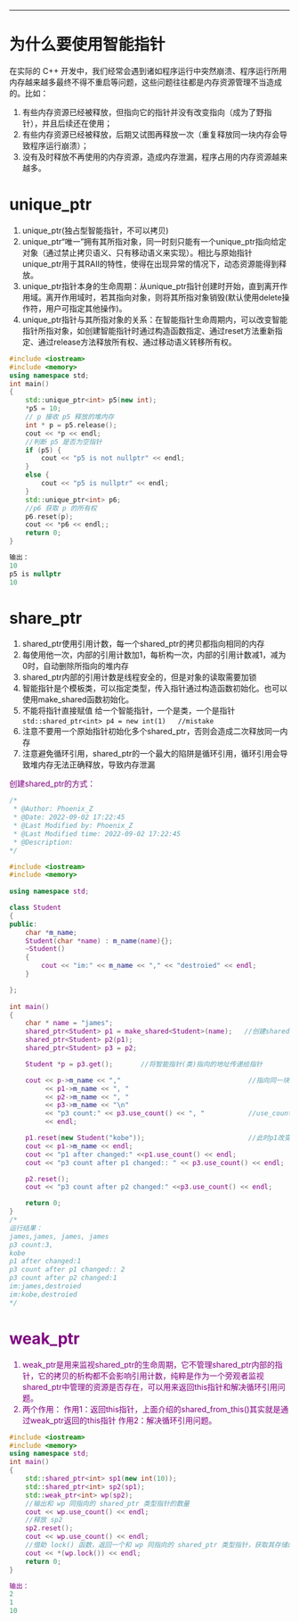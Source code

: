 ---
# 为什么要使用智能指针
在实际的 C++ 开发中，我们经常会遇到诸如程序运行中突然崩溃、程序运行所用内存越来越多最终不得不重启等问题，这些问题往往都是内存资源管理不当造成的。比如：
1. 有些内存资源已经被释放，但指向它的指针并没有改变指向（成为了野指针），并且后续还在使用；
2. 有些内存资源已经被释放，后期又试图再释放一次（重复释放同一块内存会导致程序运行崩溃）；
3. 没有及时释放不再使用的内存资源，造成内存泄漏，程序占用的内存资源越来越多。
# unique_ptr
1. unique_ptr(独占型智能指针，不可以拷贝)
2. unique_ptr“唯一”拥有其所指对象，同一时刻只能有一个unique_ptr指向给定对象（通过禁止拷贝语义、只有移动语义来实现）。相比与原始指针unique_ptr用于其RAII的特性，使得在出现异常的情况下，动态资源能得到释放。
3. unique_ptr指针本身的生命周期：从unique_ptr指针创建时开始，直到离开作用域。离开作用域时，若其指向对象，则将其所指对象销毁(默认使用delete操作符，用户可指定其他操作)。
4. unique_ptr指针与其所指对象的关系：在智能指针生命周期内，可以改变智能指针所指对象，如创建智能指针时通过构造函数指定、通过reset方法重新指定、通过release方法释放所有权、通过移动语义转移所有权。

```cpp
#include <iostream>
#include <memory>
using namespace std;
int main()
{
    std::unique_ptr<int> p5(new int);
    *p5 = 10;
    // p 接收 p5 释放的堆内存
    int * p = p5.release();
    cout << *p << endl;
    //判断 p5 是否为空指针
    if (p5) {
        cout << "p5 is not nullptr" << endl;
    }
    else {
        cout << "p5 is nullptr" << endl;
    }
    std::unique_ptr<int> p6;
    //p6 获取 p 的所有权
    p6.reset(p);
    cout << *p6 << endl;;
    return 0;
}

输出：
10
p5 is nullptr
10
```

# share_ptr
1. shared_ptr使用引用计数，每一个shared_ptr的拷贝都指向相同的内存
2. 每使用他一次，内部的引用计数加1，每析构一次，内部的引用计数减1，减为0时，自动删除所指向的堆内存  
3. shared_ptr内部的引用计数是线程安全的，但是对象的读取需要加锁
4. 智能指针是个模板类，可以指定类型，传入指针通过构造函数初始化。也可以使用make_shared函数初始化。
5. 不能将指针直接赋值	给一个智能指针，一个是类，一个是指针`std::shared_ptr<int> p4 = new int(1)   //mistake`
6. 注意不要用一个原始指针初始化多个shared_ptr，否则会造成二次释放同一内存
7. 注意避免循环引用，shared_ptr的一个最大的陷阱是循环引用，循环引用会导致堆内存无法正确释放，导致内存泄漏

<font color='purple'>创建shared_ptr的方式：
```cpp
/*
 * @Author: Phoenix_Z
 * @Date: 2022-09-02 17:22:45
 * @Last Modified by: Phoenix_Z
 * @Last Modified time: 2022-09-02 17:22:45
 * @Description: 
*/

#include <iostream>
#include <memory>
 
using namespace std;

class Student
{    
public:
    char *m_name;
    Student(char *name) : m_name(name){};
    ~Student()
    {
        cout << "im:" << m_name << "," << "destroied" << endl;
    }

};
 
int main()
{
    char * name = "james";
    shared_ptr<Student> p1 = make_shared<Student>(name);   //创建shared_ptr
    shared_ptr<Student> p2(p1);
    shared_ptr<Student> p3 = p2;

    Student *p = p3.get();       //将智能指针(类)指向的地址传递给指针

    cout << p->m_name << ","                                //指向同一块堆区，所以析构函数此时只调用一次
         << p1->m_name << ", "
         << p2->m_name << ", "
         << p3->m_name << "\n"
         << "p3 count:" << p3.use_count() << ", "           //use_count()计数
         << endl;

    p1.reset(new Student("kobe"));                          //此时p1改变了指向的地址
    cout << p1->m_name << endl;
    cout << "p1 after changed:" <<p1.use_count() << endl;
    cout << "p3 count after p1 changed:: " << p3.use_count() << endl;

    p2.reset();
    cout << "p3 count after p2 changed:" <<p3.use_count() << endl;

    return 0;
}
/*
运行结果：
james,james, james, james
p3 count:3, 
kobe
p1 after changed:1
p3 count after p1 changed:: 2
p3 count after p2 changed:1
im:james,destroied
im:kobe,destroied
*/
```

# weak_ptr
1. weak_ptr是用来监视shared_ptr的生命周期，它不管理shared_ptr内部的指针，它的拷贝的析构都不会影响引用计数，纯粹是作为一个旁观者监视shared_ptr中管理的资源是否存在，可以用来返回this指针和解决循环引用问题。
2. 两个作用：
作用1：返回this指针，上面介绍的shared_from_this()其实就是通过weak_ptr返回的this指针
作用2：解决循环引用问题。

```cpp
#include <iostream>
#include <memory>
using namespace std;
int main()
{
    std::shared_ptr<int> sp1(new int(10));
    std::shared_ptr<int> sp2(sp1);
    std::weak_ptr<int> wp(sp2);
    //输出和 wp 同指向的 shared_ptr 类型指针的数量
    cout << wp.use_count() << endl;
    //释放 sp2
    sp2.reset();
    cout << wp.use_count() << endl;
    //借助 lock() 函数，返回一个和 wp 同指向的 shared_ptr 类型指针，获取其存储的数据
    cout << *(wp.lock()) << endl;
    return 0;
}

输出：
2
1
10
```
